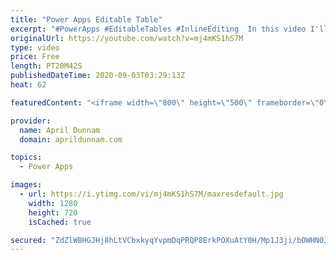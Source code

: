 ```yaml
---
title: "Power Apps Editable Table"
excerpt: "#PowerApps #EditableTables #InlineEditing  In this video I'll walk you through all of the steps needed to create a repeating, inline editable table within Power Apps similar to what you would see in SharePoint's Quick Edit Mode, Excel and InfoPath repeating tables.   Here's a breakdown of what's covered:"
originalUrl: https://youtube.com/watch?v=mj4mKS1hS7M
type: video
price: Free
length: PT20M42S
publishedDateTime: 2020-09-03T03:29:13Z
heat: 62

featuredContent: "<iframe width=\"800\" height=\"500\" frameborder=\"0\" src=\"https://www.youtube.com/embed/mj4mKS1hS7M\" allow=\"accelerometer; autoplay; encrypted-media; gyroscope; picture-in-picture\" allowfullscreen></iframe>"

provider:
  name: April Dunnam
  domain: aprildunnam.com

topics:
  - Power Apps

images:
  - url: https://i.ytimg.com/vi/mj4mKS1hS7M/maxresdefault.jpg
    width: 1280
    height: 720
    isCached: true

secured: "ZdZlWBHGJHj8hLtVCbxkyqYvpmDqPRQP8ErkPOXuAtY0H/Mp1J3ji/bOWHN0JrcrHoSWWsjLJmsqcV1Y6qcVjjpO2WgYhBITGITGsaeKM4DAOiStVuO+cno9ffjkT3H2v/LwyS+loMeXAhjl/2C01hbTQsJd8Q2ODz77dsPH0dM4hxks6leT31C/Gmge9CE1zwmXMpPmH0qI8FfFOgx8OJutXY8GIXEhx3I2QT0cU4TuFINvfBpFpsXktUPaj1K7tU/ke6yQCihfJtma2UTlIPaLRKgOMXyWiH/1A2EJnm9v/yXaU4WFygM9dzMm8xtEgQfg2AhvA6RJtX+yveOwwtHrMJ1XljhJ01hHZujoemxBOyNFxK1KD5HVta+/jusrcTcKS0+VKQdjoFFGOrbOn4OrLUIne0WlxInMQd4uwKg=;QAGpbMrs2/N8cBTD7VbwWg=="
---
```


